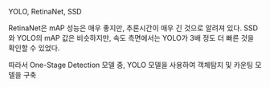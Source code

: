YOLO, RetinaNet, SSD

RetinaNet은 mAP 성능은 매우 좋지만, 추론시간이 매우 긴 것으로 알려져 있다. SSD와 YOLO의 mAP 값은 비슷하지만, 속도 측면에서는 YOLO가 3배 정도 더 빠른 것을 확인할 수 있었다.

따라서 One-Stage Detection 모델 중, YOLO 모델을 사용하여 객체탐지 및 카운팅 모델을 구축
